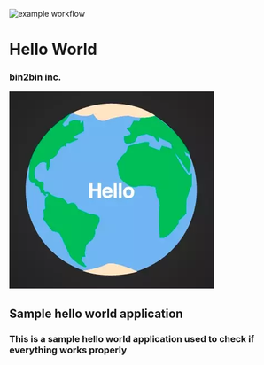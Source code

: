 ![example workflow](https://github.com/bin2bin-applications/hello-world/actions/workflows/docker-image.yml/badge.svg)
# Hello World <!--- application_name -->
### bin2bin inc. <!--- developer -->
![Logo](logo.webp)
## Sample hello world application <!--- title -->
### This is a sample hello world application used to check if everything works properly <!--- description -->

